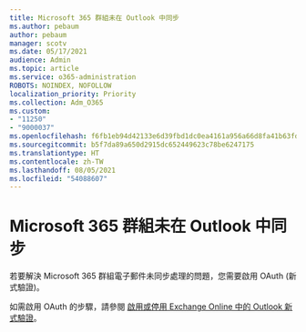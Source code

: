 ```yaml
---
title: Microsoft 365 群組未在 Outlook 中同步
ms.author: pebaum
author: pebaum
manager: scotv
ms.date: 05/17/2021
audience: Admin
ms.topic: article
ms.service: o365-administration
ROBOTS: NOINDEX, NOFOLLOW
localization_priority: Priority
ms.collection: Adm_O365
ms.custom:
- "11250"
- "9000037"
ms.openlocfilehash: f6fb1eb94d42133e6d39fbd1dc0ea4161a956a66d8fa41b63fd72bf6e1dadce3
ms.sourcegitcommit: b5f7da89a650d2915dc652449623c78be6247175
ms.translationtype: HT
ms.contentlocale: zh-TW
ms.lasthandoff: 08/05/2021
ms.locfileid: "54088607"
---
```

# <a name="microsoft-365-groups-not-synching-in-outlook"></a>Microsoft 365 群組未在 Outlook 中同步

若要解決 Microsoft 365 群組電子郵件未同步處理的問題，您需要啟用 OAuth (新式驗證)。 

如需啟用 OAuth 的步驟，請參閱 [啟用或停用 Exchange Online 中的 Outlook 新式驗證](/exchange/clients-and-mobile-in-exchange-online/enable-or-disable-modern-authentication-in-exchange-online)。